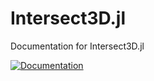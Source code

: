 # Intersect3D.jl

Documentation for Intersect3D.jl


[![Documentation](https://github.com/adribrune/GeoSpatialRelations.jl/actions/workflows/Documentation.yml/badge.svg)](https://github.com/adribrune/GeoSpatialRelations.jl/actions/workflows/Documentation.yml)